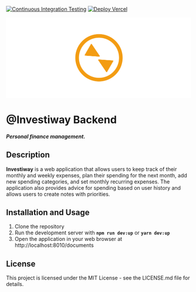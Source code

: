 [![Continuous Integration Testing](https://github.com/Investiway/investiway-back/actions/workflows/ci.yml/badge.svg)](https://github.com/Investiway/investiway-back/actions/workflows/ci.yml)
[![Deploy Vercel](https://github.com/Investiway/investiway-back/actions/workflows/deploy.yml/badge.svg)](https://github.com/Investiway/investiway-back/actions/workflows/deploy.yml)
<p align="center">
    <a href="https://investiway.vercel.app/">
        <img width="1046" src="documents/LOGO_Banner.png" alt="">
    </a>
</p>

# @Investiway Backend
##### Personal finance management.
## Description

**Investiway** is a web application that allows users to keep track of their monthly and weekly expenses, plan their spending for the next month, add new spending categories, and set monthly recurring expenses. The application also provides advice for spending based on user history and allows users to create notes with priorities.

## Installation and Usage
1. Clone the repository
3. Run the development server with **`npm run dev:up`** or **`yarn dev:up`**
4. Open the application in your web browser at http://localhost:8010/documents

## License
This project is licensed under the MIT License - see the LICENSE.md file for details.



